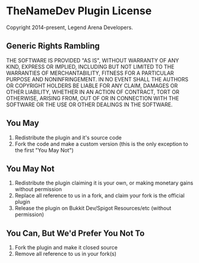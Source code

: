 TheNameDev Plugin License
====

Copyright 2014-present, Legend Arena Developers.

Generic Rights Rambling
----

THE SOFTWARE IS PROVIDED "AS IS", WITHOUT WARRANTY OF ANY KIND, EXPRESS OR
IMPLIED, INCLUDING BUT NOT LIMITED TO THE WARRANTIES OF MERCHANTABILITY,
FITNESS FOR A PARTICULAR PURPOSE AND NONINFRINGEMENT. IN NO EVENT SHALL THE
AUTHORS OR COPYRIGHT HOLDERS BE LIABLE FOR ANY CLAIM, DAMAGES OR OTHER
LIABILITY, WHETHER IN AN ACTION OF CONTRACT, TORT OR OTHERWISE, ARISING FROM,
OUT OF OR IN CONNECTION WITH THE SOFTWARE OR THE USE OR OTHER DEALINGS IN THE
SOFTWARE.

You May
----

1. Redistribute the plugin and it's source code
2. Fork the code and make a custom version (this is the only exception to the first "You May Not")

You May Not
----

1. Redistribute the plugin claiming it is your own, or making monetary gains without permission
2. Replace all reference to us in a fork, and claim your fork is the official plugin
3. Release the plugin on Bukkit Dev/Spigot Resources/etc (without permission)

You Can, But We'd Prefer You Not To
----

1. Fork the plugin and make it closed source
2. Remove all reference to us in your fork(s)
